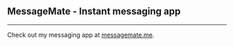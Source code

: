 ## MessageMate - Instant messaging app
---
Check out my messaging app at [messagemate.me](http://wwww.messagemate.me).

